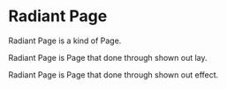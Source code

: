 # Radiant Page

Radiant Page is a kind of Page.

Radiant Page is Page that done through shown out lay.

Radiant Page is Page that done through shown out effect.